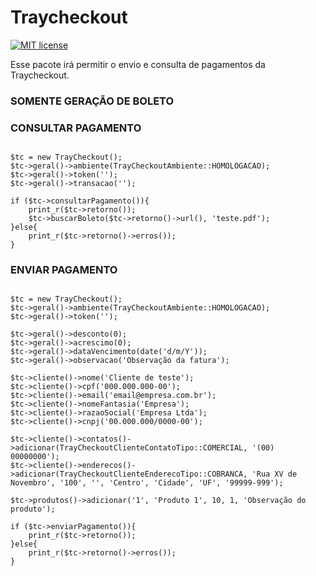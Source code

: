 # Traycheckout
[![MIT license](https://img.shields.io/dub/l/vibe-d.svg)](http://opensource.org/licenses/MIT)

Esse pacote irá permitir o envio e consulta de pagamentos da Traycheckout.

### SOMENTE GERAÇÃO DE BOLETO

### CONSULTAR PAGAMENTO
```shell

$tc = new TrayCheckout();
$tc->geral()->ambiente(TrayCheckoutAmbiente::HOMOLOGACAO);
$tc->geral()->token(''); 
$tc->geral()->transacao('');

if ($tc->consultarPagamento()){
    print_r($tc->retorno());
    $tc->buscarBoleto($tc->retorno()->url(), 'teste.pdf');
}else{
    print_r($tc->retorno()->erros());
}

```

### ENVIAR PAGAMENTO
```shell

$tc = new TrayCheckout();
$tc->geral()->ambiente(TrayCheckoutAmbiente::HOMOLOGACAO);
$tc->geral()->token(''); 

$tc->geral()->desconto(0);
$tc->geral()->acrescimo(0);
$tc->geral()->dataVencimento(date('d/m/Y'));
$tc->geral()->observacao('Observação da fatura');

$tc->cliente()->nome('Cliente de teste');
$tc->cliente()->cpf('000.000.000-00');
$tc->cliente()->email('email@empresa.com.br');
$tc->cliente()->nomeFantasia('Empresa');
$tc->cliente()->razaoSocial('Empresa Ltda');
$tc->cliente()->cnpj('00.000.000/0000-00');

$tc->cliente()->contatos()->adicionar(TrayCheckoutClienteContatoTipo::COMERCIAL, '(00) 00000000');
$tc->cliente()->enderecos()->adicionar(TrayCheckoutClienteEnderecoTipo::COBRANCA, 'Rua XV de Novembro', '100', '', 'Centro', 'Cidade', 'UF', '99999-999');

$tc->produtos()->adicionar('1', 'Produto 1', 10, 1, 'Observação do produto');

if ($tc->enviarPagamento()){
    print_r($tc->retorno());
}else{
    print_r($tc->retorno()->erros());
}

```

